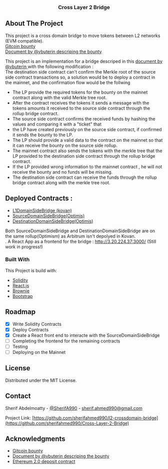 <!-- PROJECT LOGO -->
<br />
<div align="center">
  <h3 align="center">Cross Layer 2 Bridge</h3>
</div>


<!-- ABOUT THE PROJECT -->
## About The Project

This project is a cross domain bridge to move tokens between L2 networks (EVM compatible).<br/>
<a href='https://gitcoin.co/issue/gitcoinco/skunkworks/253/100027342'>Gitcoin bounty</a><br/>
<a href='https://notes.ethereum.org/@vbuterin/cross_layer_2_bridges'>Document by @vbuterin descriping the bounty</a>

This project is an implementation for a bridge descriped in this <a href='https://notes.ethereum.org/@vbuterin/cross_layer_2_bridges'>document by @vbuterin </a> with the following modification :<br/>
The destination side contract can't confirm the Merkle root of the source side contract transactions so,
a solution would be to deploy a contract in the mainnet, and the confirmation flow would be the follwing
* The LP provide the required tokens for the bounty on the mainnet contract along with the valid Merkle tree root.
* After the contract receives the tokens it sends a message with the tokens amounts it received to the source side contract through the rollup bridge contract. 
* The source side contract confirms the received funds by hashing the values and comparing it with a "ticket" that
* the LP have created previously on the source side contract, if confirmed it sends the bounty to the LP.
* The LP should provide a valid data to the contract on the mainnet so that it can receive the bounty on the source side rollup.
* The mainnet contract also sends the tokens with the merkle tree that the LP provided to the destination side contract through the rollup bridge contract.
* If the LP provided wrong information to the mainnet contract , he will not receive the bounty and no funds will be missing.
* The destination side contract can receive the funds through the rollup bridge contract along with the merkle tree root.

## Deployed Contracts :
* <a href="https://kovan.etherscan.io/address/0xc0E0De864A64854359D653db7f79302b78125171">L1DomainSideBridge (kovan)</a>
* <a href="https://kovan-optimistic.etherscan.io/address/0x4f7459eFf03cD8C19B5a442d7c9b675A05f66fbf">SourceDomainSideBridge(Optimis)</a>
* <a href="https://kovan-optimistic.etherscan.io/address/0xf67b8dB221236ff53e67a5501ba3d7dfA63d1Df0">DestinationDomainSideBridge(Optimis)</a>

Both SourceDomainSideBridge and DestinationDomainSideBridge are on the same rollup(Optimism) as Arbitrum isn't depolyed in Kovan.<br/>.
A React App as a frontend for the bridge : http://3.20.224.37:3000/ (Still work in progress!)

### Built With

This Project is build with:

* [Solidity](soliditylang.org)
* [React.js](https://reactjs.org/)
* [Brownie](https://eth-brownie.readthedocs.io/)
* [Bootstrap](https://getbootstrap.com)

<!-- ROADMAP -->
## Roadmap

- [x] Write Solidity Contracts
- [x] Deploy Contracts
- [x] Create a React front end to interacte with the SourceDomainSideBridge
- [ ] Completing the frontend for the remaining contracts
- [ ] Testing
- [ ] Deploying on the Mainnet

<!-- LICENSE -->
## License

Distributed under the MIT License.

<!-- CONTACT -->
## Contact

Sherif Abdelmoatty - [@SherifA990](https://twitter.com/SherifA990) - sherif.ahmed990@gmail.com

Project Link: [https://github.com/sherifahmed990/l2-crossdomain-bridge](https://github.com/sherifahmed990/Cross-Layer-2-Bridge)

<!-- ACKNOWLEDGMENTS -->
## Acknowledgments

* <a href='https://gitcoin.co/issue/gitcoinco/skunkworks/253/100027342'>Gitcoin bounty</a>
* <a href='https://notes.ethereum.org/@vbuterin/cross_layer_2_bridges'>Document by @vbuterin descriping the bounty</a>
* <a href='https://etherscan.io/address/0x00000000219ab540356cbb839cbe05303d7705fa'>Ethereum 2.0 deposit contract</a>
